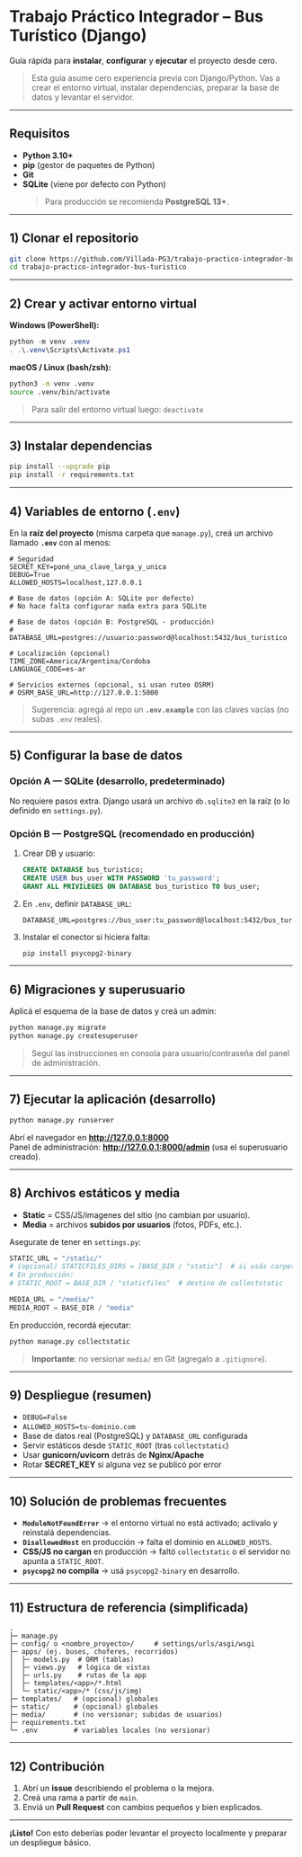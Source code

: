 # Trabajo Práctico Integrador – Bus Turístico (Django)
Guía rápida para **instalar**, **configurar** y **ejecutar** el proyecto desde cero.

> Esta guía asume cero experiencia previa con Django/Python. Vas a crear el entorno virtual, instalar dependencias, preparar la base de datos y levantar el servidor.

---

## Requisitos
- **Python 3.10+**
- **pip** (gestor de paquetes de Python)
- **Git**
- **SQLite** (viene por defecto con Python)  
  > Para producción se recomienda **PostgreSQL 13+**.

---

## 1) Clonar el repositorio
```bash
git clone https://github.com/Villada-PG3/trabajo-practico-integrador-bus-turistico.git
cd trabajo-practico-integrador-bus-turistico
```

---

## 2) Crear y activar entorno virtual

**Windows (PowerShell):**
```powershell
python -m venv .venv
. .\.venv\Scripts\Activate.ps1
```

**macOS / Linux (bash/zsh):**
```bash
python3 -m venv .venv
source .venv/bin/activate
```

> Para salir del entorno virtual luego: `deactivate`

---

## 3) Instalar dependencias
```bash
pip install --upgrade pip
pip install -r requirements.txt
```

---

## 4) Variables de entorno (`.env`)
En la **raíz del proyecto** (misma carpeta que `manage.py`), creá un archivo llamado **`.env`** con al menos:

```env
# Seguridad
SECRET_KEY=poné_una_clave_larga_y_unica
DEBUG=True
ALLOWED_HOSTS=localhost,127.0.0.1

# Base de datos (opción A: SQLite por defecto)
# No hace falta configurar nada extra para SQLite

# Base de datos (opción B: PostgreSQL - producción)
# DATABASE_URL=postgres://usuario:password@localhost:5432/bus_turistico

# Localización (opcional)
TIME_ZONE=America/Argentina/Cordoba
LANGUAGE_CODE=es-ar

# Servicios externos (opcional, si usan ruteo OSRM)
# OSRM_BASE_URL=http://127.0.0.1:5000
```

> Sugerencia: agregá al repo un **`.env.example`** con las claves vacías (no subas `.env` reales).

---

## 5) Configurar la base de datos

### Opción A — **SQLite (desarrollo, predeterminado)**
No requiere pasos extra. Django usará un archivo `db.sqlite3` en la raíz (o lo definido en `settings.py`).

### Opción B — **PostgreSQL (recomendado en producción)**
1. Crear DB y usuario:
   ```sql
   CREATE DATABASE bus_turistico;
   CREATE USER bus_user WITH PASSWORD 'tu_password';
   GRANT ALL PRIVILEGES ON DATABASE bus_turistico TO bus_user;
   ```
2. En `.env`, definir `DATABASE_URL`:
   ```env
   DATABASE_URL=postgres://bus_user:tu_password@localhost:5432/bus_turistico
   ```
3. Instalar el conector si hiciera falta:
   ```bash
   pip install psycopg2-binary
   ```

---

## 6) Migraciones y superusuario
Aplicá el esquema de la base de datos y creá un admin:

```bash
python manage.py migrate
python manage.py createsuperuser
```

> Seguí las instrucciones en consola para usuario/contraseña del panel de administración.

---

## 7) Ejecutar la aplicación (desarrollo)
```bash
python manage.py runserver
```
Abrí el navegador en **http://127.0.0.1:8000**  
Panel de administración: **http://127.0.0.1:8000/admin** (usa el superusuario creado).

---

## 8) Archivos estáticos y media
- **Static** = CSS/JS/imagenes del sitio (no cambian por usuario).  
- **Media** = archivos **subidos por usuarios** (fotos, PDFs, etc.).

Asegurate de tener en `settings.py`:

```python
STATIC_URL = "/static/"
# (opcional) STATICFILES_DIRS = [BASE_DIR / "static"]  # si usás carpeta global
# En producción:
# STATIC_ROOT = BASE_DIR / "staticfiles"  # destino de collectstatic

MEDIA_URL = "/media/"
MEDIA_ROOT = BASE_DIR / "media"
```

En producción, recordá ejecutar:
```bash
python manage.py collectstatic
```

> **Importante**: no versionar `media/` en Git (agregalo a `.gitignore`).

---

## 9) Despliegue (resumen)
- `DEBUG=False`
- `ALLOWED_HOSTS=tu-dominio.com`
- Base de datos real (PostgreSQL) y `DATABASE_URL` configurada
- Servir estáticos desde `STATIC_ROOT` (tras `collectstatic`)
- Usar **gunicorn/uvicorn** detrás de **Nginx/Apache**
- Rotar **SECRET_KEY** si alguna vez se publicó por error

---

## 10) Solución de problemas frecuentes
- **`ModuleNotFoundError`** → el entorno virtual no está activado; activalo y reinstalá dependencias.
- **`DisallowedHost`** en producción → falta el dominio en `ALLOWED_HOSTS`.
- **CSS/JS no cargan** en producción → faltó `collectstatic` o el servidor no apunta a `STATIC_ROOT`.
- **`psycopg2` no compila** → usá `psycopg2-binary` en desarrollo.

---

## 11) Estructura de referencia (simplificada)
```
.
├─ manage.py
├─ config/ o <nombre_proyecto>/     # settings/urls/asgi/wsgi
├─ apps/ (ej. buses, choferes, recorridos)
│  ├─ models.py  # ORM (tablas)
│  ├─ views.py   # lógica de vistas
│  ├─ urls.py    # rutas de la app
│  ├─ templates/<app>/*.html
│  └─ static/<app>/* (css/js/img)
├─ templates/   # (opcional) globales
├─ static/      # (opcional) globales
├─ media/       # (no versionar; subidas de usuarios)
├─ requirements.txt
└─ .env         # variables locales (no versionar)
```

---

## 12) Contribución
1. Abrí un **issue** describiendo el problema o la mejora.
2. Creá una rama a partir de `main`.
3. Enviá un **Pull Request** con cambios pequeños y bien explicados.

---

**¡Listo!** Con esto deberías poder levantar el proyecto localmente y preparar un despliegue básico.

